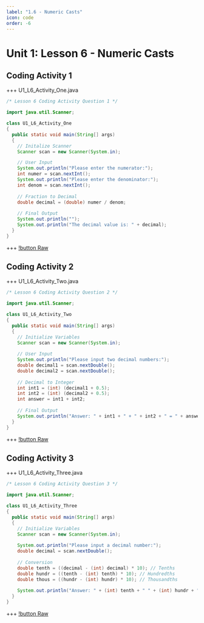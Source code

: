 ```yaml
---
label: "1.6 - Numeric Casts"
icon: code
order: -6
---
```


# Unit 1: Lesson 6 - Numeric Casts

## Coding Activity 1
+++ U1_L6_Activity_One.java
```java
/* Lesson 6 Coding Activity Question 1 */

import java.util.Scanner;

class U1_L6_Activity_One 
{
  public static void main(String[] args) 
  {
    // Initalize Scanner
    Scanner scan = new Scanner(System.in);

    // User Input
    System.out.println("Please enter the numerator:");
    int numer = scan.nextInt();
    System.out.println("Please enter the denominator:");
    int denom = scan.nextInt();
    
    // Fraction to Decimal
    double decimal = (double) numer / denom;
    
    // Final Output
    System.out.println("");
    System.out.println("The decimal value is: " + decimal);
  }
}
```
+++
[!button Raw](/docs/project-stem/unit-1/1-6/raw/1.6-Activity1.java)

## Coding Activity 2
+++ U1_L6_Activity_Two.java
```java
/* Lesson 6 Coding Activity Question 2 */

import java.util.Scanner;

class U1_L6_Activity_Two 
{
  public static void main(String[] args) 
  {
    // Initialize Variables
    Scanner scan = new Scanner(System.in);
    
    // User Input
    System.out.println("Please input two decimal numbers:");
    double decimal1 = scan.nextDouble();
    double decimal2 = scan.nextDouble();
    
    // Decimal to Integer
    int int1 = (int) (decimal1 + 0.5); 
    int int2 = (int) (decimal2 + 0.5);
    int answer = int1 + int2;
    
    // Final Output
    System.out.println("Answer: " + int1 + " + " + int2 + " = " + answer);
  }
}
```
+++
[!button Raw](/docs/project-stem/unit-1/1-6/raw/1.6-Activity2.java)

## Coding Activity 3
+++ U1_L6_Activity_Three.java
```java
/* Lesson 6 Coding Activity Question 3 */

import java.util.Scanner;

class U1_L6_Activity_Three 
{
  public static void main(String[] args) 
  {
    // Initialize Variables
    Scanner scan = new Scanner(System.in);
    
    System.out.println("Please input a decimal number:");
    double decimal = scan.nextDouble();
    
    // Conversion
    double tenth = ((decimal - (int) decimal) * 10); // Tenths
    double hundr = ((tenth - (int) tenth) * 10); // Hundredths
    double thous = ((hundr - (int) hundr) * 10); // Thousandths
    
    System.out.println("Answer: " + (int) tenth + " " + (int) hundr + " " + (int) thous);
  }
}

```
+++
[!button Raw](/docs/project-stem/unit-1/1-6/raw/1.6-Activity3.java)